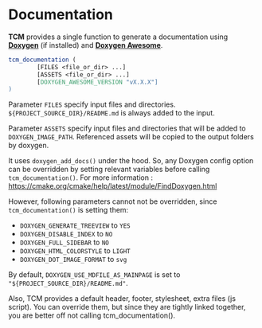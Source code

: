 # Documentation

__TCM__ provides a single function to generate a documentation using __[Doxygen](https://www.doxygen.nl/)__ (if installed) and __[Doxygen Awesome](https://github.com/jothepro/doxygen-awesome-css)__.

```cmake
tcm_documentation (
        [FILES <file_or_dir> ...]
        [ASSETS <file_or_dir> ...]
        [DOXYGEN_AWESOME_VERSION "vX.X.X"]
)
```
Parameter `FILES` specify input files and directories. `${PROJECT_SOURCE_DIR}/README.md` is always added to the input.

Parameter `ASSETS` specify input files and directories that will be added to `DOXYGEN_IMAGE_PATH`.
Referenced assets will be copied to the output folders by doxygen.

It uses `doxygen_add_docs()` under the hood.
So, any Doxygen config option can be overridden by setting relevant variables before calling `tcm_documentation()`.
For more information : https://cmake.org/cmake/help/latest/module/FindDoxygen.html

However, following parameters cannot not be overridden, since `tcm_documentation()` is setting them:
* `DOXYGEN_GENERATE_TREEVIEW` to `YES`
* `DOXYGEN_DISABLE_INDEX` to `NO`
* `DOXYGEN_FULL_SIDEBAR` to `NO`
* `DOXYGEN_HTML_COLORSTYLE`	to `LIGHT`
* `DOXYGEN_DOT_IMAGE_FORMAT` to `svg`

By default, `DOXYGEN_USE_MDFILE_AS_MAINPAGE` is set to `"${PROJECT_SOURCE_DIR}/README.md"`.

Also, TCM provides a default header, footer, stylesheet, extra files (js script).
You can override them, but since they are tightly linked together, you are better off not calling tcm_documentation().

